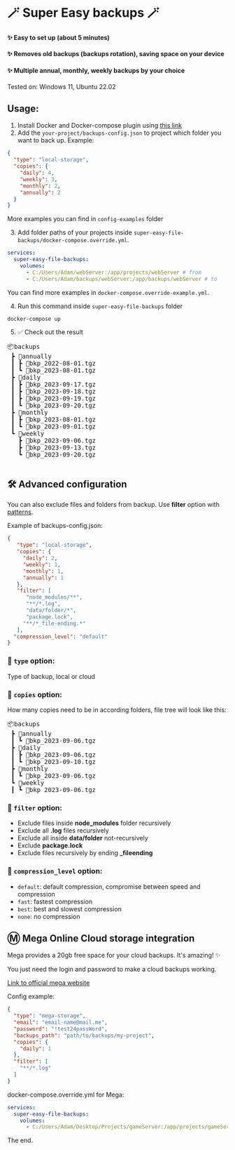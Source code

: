 # 🪄 Super Easy backups 🪄

#### ✨ Easy to set up (about 5 minutes)

#### ✨ Removes old backups (backups rotation), saving space on your device

#### ✨ Multiple annual, monthly, weekly backups by your choice

Tested on: Windows 11, Ubuntu 22.02

## Usage:

1. Install Docker and Docker-compose plugin using [this link](https://docs.docker.com/compose/install/)
2. Add the `your-project/backups-config.json` to project which folder you want to back up. Example:

```json
{
  "type": "local-storage",
  "copies": {
    "daily": 4,
    "weekly": 3,
    "monthly": 2,
    "annually": 2
  }
}
```

More examples you can find in `config-examples` folder

3. Add folder paths of your projects inside `super-easy-file-backups/docker-compose.override.yml`.

```yml
services:
  super-easy-file-backups:
    volumes:
      - C:/Users/Adam/webServer:/app/projects/webServer # from
      - C:/Users/Adam/backups/webServer:/app/backups/webServer # to
```

You can find more examples in `docker-compose.override-example.yml`.

4. Run this command inside `super-easy-file-backups` folder
```shell
docker-compose up
```

5. ✅ Check out the result

<pre>
📦backups
 ┣ 📂annually
 ┃ ┣ 📜bkp_2022-08-01.tgz
 ┃ ┗ 📜bkp_2023-08-01.tgz
 ┣ 📂daily
 ┃ ┣ 📜bkp_2023-09-17.tgz
 ┃ ┣ 📜bkp_2023-09-18.tgz
 ┃ ┣ 📜bkp_2023-09-19.tgz
 ┃ ┗ 📜bkp_2023-09-20.tgz
 ┣ 📂monthly
 ┃ ┣ 📜bkp_2023-08-01.tgz
 ┃ ┗ 📜bkp_2023-09-01.tgz
 ┗ 📂weekly
   ┣ 📜bkp_2023-09-06.tgz
   ┣ 📜bkp_2023-09-13.tgz
   ┗ 📜bkp_2023-09-20.tgz

</pre>

## 🛠️ Advanced configuration

You can also exclude files and folders from backup. Use **filter** option
with [patterns](https://www.npmjs.com/package/maximatch).

Example of backups-config.json:

```json
{
   "type": "local-storage",
   "copies": {
     "daily": 2,
     "weekly": 1,
     "monthly": 1,
     "annually": 1
   },
   "filter": [
      "node_modules/**",
      "**/*.log",
      "data/folder/*",
      "package.lock",
     "**/*_file-ending.*"
   ],
  "compression_level": "default"
}
```

### 🔧 `type` option:

Type of backup, local or cloud

### 🔧 `copies` option:

How many copies need to be in according folders, file tree will look like this:
<pre>
📦backups
 ┣ 📂annually
 ┃ ┗ 📜bkp_2023-09-06.tgz
 ┣ 📂daily
 ┃ ┣ 📜bkp_2023-09-06.tgz
 ┃ ┗ 📜bkp_2023-09-10.tgz
 ┣ 📂monthly
 ┃ ┗ 📜bkp_2023-09-06.tgz
 ┗ 📂weekly
 ┃ ┗ 📜bkp_2023-09-06.tgz
</pre>

### 🔧 `filter` option:

- Exclude files inside **node_modules** folder recursively
- Exclude all **.log** files recursively
- Exclude all inside **data/folder** not-recursively
- Exclude **package.lock**
- Exclude files recursively by ending **_fileending**

### 🔧 `compression_level` option:

- `default`: default compression, compromise between speed and compression
- `fast`: fastest compression
- `best`: best and slowest compression
- `none`: no compression

## Ⓜ️ Mega Online Cloud storage integration

Mega provides a 20gb free space for your cloud backups. It's amazing! ✨

You just need the login and password to make a cloud backups working.

[Link to official mega website](https://mega.nz/)

Config example:

```json
{
  "type": "mega-storage",
  "email": "email-name@mail.me",
  "password": "!test24passWord",
  "backups_path": "path/to/backups/my-project",
  "copies": {
    "daily": 1
  },
  "filter": [
    "**/*.log"
  ]
}
```

docker-compose.override.yml for Mega:

```yml
services:
  super-easy-file-backups:
    volumes:
      - C:/Users/Adam/Desktop/Projects/gameServer:/app/projects/gameServer:ro
```

The end.
